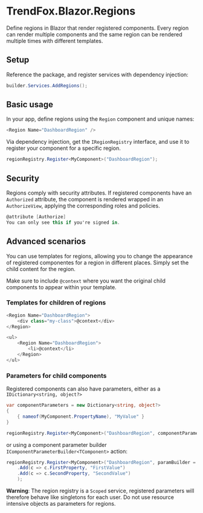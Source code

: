 # TrendFox.Blazor.Regions
Define regions in Blazor that render registered components.
Every region can render multiple components and the same region
can be rendered multiple times with different templates.

## Setup
Reference the package, and register services with dependency injection:
```c#
builder.Services.AddRegions();
```

## Basic usage
In your app, define regions using the `Region` component
and unique names:
```c#
<Region Name="DashboardRegion" />
```

Via dependency injection, get the `IRegionRegistry` interface, and
use it to register your component for a specific region.

```c#
regionRegistry.Register<MyComponent>("DashboardRegion");
```

## Security
Regions comply with security attributes. If registered components
have an `Authorized` attribute, the component is rendered wrapped
in an `AuthorizeView`, applying the corresponding roles and policies.

```c#
@attribute [Authorize]
You can only see this if you're signed in.
```

## Advanced scenarios
You can use templates for regions, allowing you to change the appearance
of registered componentes for a region in different places. Simply set the
child content for the region.

Make sure to include `@context` where you want the original child
components to appear within your template.

### Templates for children of regions
```c#
<Region Name="DashboardRegion">
    <div class="my-class">@context</div>
</Region>
```

```c#
<ul>
    <Region Name="DashboardRegion">
        <li>@context</li>
    </Region>
</ul>
```

### Parameters for child components

Registered components can also have parameters, either as
a `IDictionary<string, object?>`

```c#
var componentParameters = new Dictionary<string, object?>
{
    { nameof(MyComponent.PropertyName), "MyValue" }
}

regionRegistry.Register<MyComponent>("DashboardRegion", componentParameters);
```

or using a component parameter builder `IComponentParameterBuilder<TComponent>` action:
```c#
regionRegistry.Register<MyComponent>("DashboardRegion", paramBuilder = paramBuilder
    .Add(c => c.FirstProperty, "FirstValue")
    .Add(c => c.SecondProperty, "SecondValue")
    );
```

**Warning**: The region registry is a `Scoped` service, registered parameters
will therefore behave like singletons for each user. Do not use resource intensive
objects as parameters for regions.
